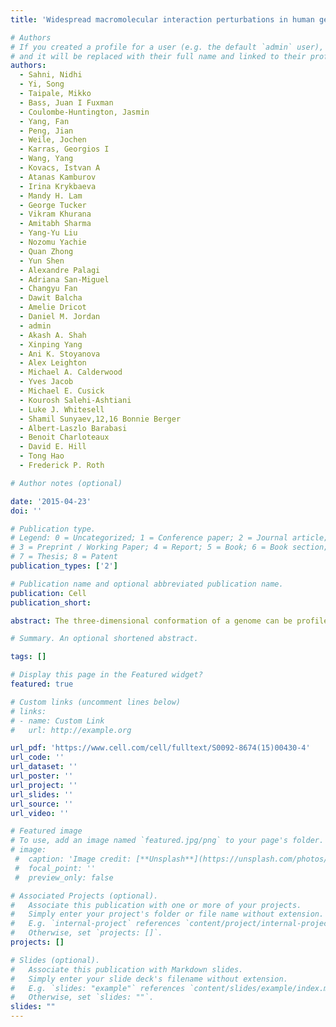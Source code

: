 ```yaml
---
title: 'Widespread macromolecular interaction perturbations in human genetic disorders'

# Authors
# If you created a profile for a user (e.g. the default `admin` user), write the username (folder name) here
# and it will be replaced with their full name and linked to their profile.
authors:
  - Sahni, Nidhi
  - Yi, Song
  - Taipale, Mikko
  - Bass, Juan I Fuxman
  - Coulombe-Huntington, Jasmin
  - Yang, Fan
  - Peng, Jian
  - Weile, Jochen
  - Karras, Georgios I 
  - Wang, Yang
  - Kovacs, Istvan A
  - Atanas Kamburov
  - Irina Krykbaeva
  - Mandy H. Lam
  - George Tucker
  - Vikram Khurana
  - Amitabh Sharma
  - Yang-Yu Liu
  - Nozomu Yachie
  - Quan Zhong
  - Yun Shen
  - Alexandre Palagi
  - Adriana San-Miguel
  - Changyu Fan
  - Dawit Balcha
  - Amelie Dricot
  - Daniel M. Jordan
  - admin
  - Akash A. Shah
  - Xinping Yang
  - Ani K. Stoyanova
  - Alex Leighton
  - Michael A. Calderwood
  - Yves Jacob
  - Michael E. Cusick
  - Kourosh Salehi-Ashtiani
  - Luke J. Whitesell
  - Shamil Sunyaev,12,16 Bonnie Berger
  - Albert-Laszlo Barabasi
  - Benoit Charloteaux
  - David E. Hill
  - Tong Hao
  - Frederick P. Roth

# Author notes (optional)

date: '2015-04-23'
doi: ''

# Publication type.
# Legend: 0 = Uncategorized; 1 = Conference paper; 2 = Journal article;
# 3 = Preprint / Working Paper; 4 = Report; 5 = Book; 6 = Book section;
# 7 = Thesis; 8 = Patent
publication_types: ['2']

# Publication name and optional abbreviated publication name.
publication: Cell
publication_short:

abstract: The three-dimensional conformation of a genome can be profiled using Hi-C, a technique that combines chromatin conformation capture with high-throughput sequencing. However, structural variations often yield features that can be mistaken for chromosomal interactions. Here, we describe a computational method HiNT (Hi-C for copy Number variation and Translocation detection), which detects copy number variations and interchromosomal translocations within Hi-C data with breakpoints at single base-pair resolution. We demonstrate that HiNT outperforms existing methods on both simulated and real data. We also show that Hi-C can supplement whole-genome sequencing in structure variant detection by locating breakpoints in repetitive regions.

# Summary. An optional shortened abstract.

tags: []

# Display this page in the Featured widget?
featured: true

# Custom links (uncomment lines below)
# links:
# - name: Custom Link
#   url: http://example.org

url_pdf: 'https://www.cell.com/cell/fulltext/S0092-8674(15)00430-4'
url_code: ''
url_dataset: ''
url_poster: ''
url_project: ''
url_slides: ''
url_source: ''
url_video: ''

# Featured image
# To use, add an image named `featured.jpg/png` to your page's folder.
# image:
 #  caption: 'Image credit: [**Unsplash**](https://unsplash.com/photos/pLCdAaMFLTE)'
 #  focal_point: ''
 #  preview_only: false

# Associated Projects (optional).
#   Associate this publication with one or more of your projects.
#   Simply enter your project's folder or file name without extension.
#   E.g. `internal-project` references `content/project/internal-project/index.md`.
#   Otherwise, set `projects: []`.
projects: []

# Slides (optional).
#   Associate this publication with Markdown slides.
#   Simply enter your slide deck's filename without extension.
#   E.g. `slides: "example"` references `content/slides/example/index.md`.
#   Otherwise, set `slides: ""`.
slides: ""
---
```

